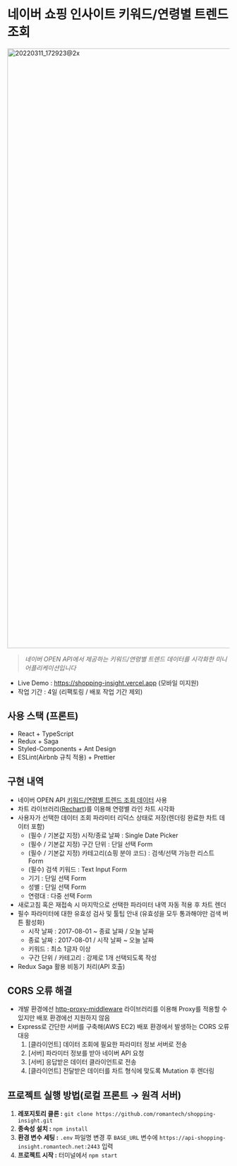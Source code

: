 # 네이버 쇼핑 인사이트 키워드/연령별 트렌드 조회
<img width="1358" alt="20220311_172923@2x" src="https://user-images.githubusercontent.com/8604840/157831711-72c933cc-5ff7-4796-ae27-29faacf0690f.png">

> _네이버 OPEN API에서 제공하는 키워드/연령별 트렌드 데이터를 시각화한 미니 어플리케이션입니다_
- Live Demo : https://shopping-insight.vercel.app (모바일 미지원)
- 작업 기간 : 4일 (리팩토링 / 배포 작업 기간 제외)

## 사용 스택 (프론트)
- React + TypeScript
- Redux + Saga
- Styled-Components + Ant Design
- ESLint(Airbnb 규칙 적용) + Prettier

## 구현 내역
- 네이버 OPEN API [키워드/연령별 트렌드 조회 데이터](https://bit.ly/3i5lES4) 사용
- 차트 라이브러리([Rechart](https://recharts.org/zh-CN))를 이용해 연령별 라인 차트 시각화
- 사용자가 선택한 데이터 조회 파라미터 리덕스 상태로 저장(렌더링 완료한 차트 데이터 포함)
  - (필수 / 기본값 지정) 시작/종료 날짜 : Single Date Picker
  - (필수 / 기본값 지정) 구간 단위 : 단일 선택 Form
  - (필수 / 기본값 지정) 카테고리(쇼핑 분야 코드) : 검색/선택 가능한 리스트 Form
  - (필수) 검색 키워드 : Text Input Form
  - 기기 : 단일 선택 Form
  - 성별 : 단일 선택 Form
  - 연령대 : 다중 선택 Form
- 새로고침 혹은 재접속 시 마지막으로 선택한 파라미터 내역 자동 적용 후 차트 렌더
- 필수 파라미터에 대한 유효성 검사 및 툴팁 안내 (유효성을 모두 통과해야만 검색 버튼 활성화)
  - 시작 날짜 : 2017-08-01 ~ 종료 날짜 / 오늘 날짜
  - 종료 날짜 : 2017-08-01 / 시작 날짜 ~ 오늘 날짜
  - 키워드 : 최소 1글자 이상
  - 구간 단위 / 카테고리 : 강제로 1개 선택되도록 작성
- Redux Saga 활용 비동기 처리(API 호출)

## CORS 오류 해결
- 개발 환경에선 [http-proxy-middleware](https://www.npmjs.com/package/http-proxy-middleware) 라이브러리를 이용해 Proxy를 적용할 수 있지만 배포 환경에선 지원하지 않음
- Express로 간단한 서버를 구축해(AWS EC2) 배포 환경에서 발생하는 CORS 오류 대응
  1. [클라이언트] 데이터 조회에 필요한 파라미터 정보 서버로 전송
  2. [서버] 파라미터 정보를 받아 네이버 API 요청
  3. [서버] 응답받은 데이터 클라이언트로 전송 
  4. [클라이언트] 전달받은 데이터를 차트 형식에 맞도록 Mutation 후 렌더링

## 프로젝트 실행 방법(로컬 프론트 → 원격 서버)
1. **레포지토리 클론 :** `git clone https://github.com/romantech/shopping-insight.git`
2. **종속성 설치 :** `npm install`
3. **환경 변수 세팅 :** `.env` 파일명 변경 후 `BASE_URL` 변수에 `https://api-shopping-insight.romantech.net:2443` 입력
4. **프로젝트 시작 :** 터미널에서 `npm start`
